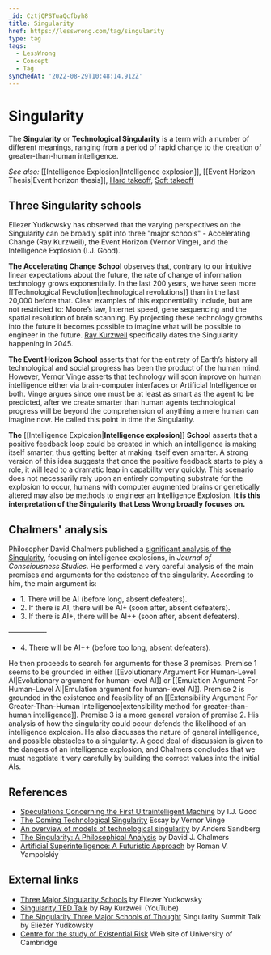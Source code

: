 ```yaml
---
_id: CztjQPSTuaQcfbyh8
title: Singularity
href: https://lesswrong.com/tag/singularity
type: tag
tags:
  - LessWrong
  - Concept
  - Tag
synchedAt: '2022-08-29T10:48:14.912Z'
---
```

# Singularity

The **Singularity** or **Technological Singularity** is a term with a number of different meanings, ranging from a period of rapid change to the creation of greater-than-human intelligence.

*See also:* [[Intelligence Explosion|Intelligence explosion]], [[Event Horizon Thesis|Event horizon thesis]], [Hard takeoff](https://wiki.lesswrong.com/wiki/Hard_takeoff), [Soft takeoff](https://wiki.lesswrong.com/wiki/Soft_takeoff)

Three Singularity schools
-------------------------

Eliezer Yudkowsky has observed that the varying perspectives on the Singularity can be broadly split into three "major schools" - Accelerating Change (Ray Kurzweil), the Event Horizon (Vernor Vinge), and the Intelligence Explosion (I.J. Good).

**The Accelerating Change School** observes that, contrary to our intuitive linear expectations about the future, the rate of change of information technology grows exponentially. In the last 200 years, we have seen more [[Technological Revolution|technological revolutions]] than in the last 20,000 before that. Clear examples of this exponentiality include, but are not restricted to: Moore’s law, Internet speed, gene sequencing and the spatial resolution of brain scanning. By projecting these technology growths into the future it becomes possible to imagine what will be possible to engineer in the future. [Ray Kurzweil](https://en.wikipedia.org/wiki/Ray_Kurzweil) specifically dates the Singularity happening in 2045.

**The Event Horizon School** asserts that for the entirety of Earth’s history all technological and social progress has been the product of the human mind. However, [Vernor Vinge](https://en.wikipedia.org/wiki/Vernor_Vinge) asserts that technology will soon improve on human intelligence either via brain-computer interfaces or Artificial Intelligence or both. Vinge argues since one must be at least as smart as the agent to be predicted, after we create smarter than human agents technological progress will be beyond the comprehension of anything a mere human can imagine now. He called this point in time the Singularity.

**The** [[Intelligence Explosion|**Intelligence explosion**]] **School** asserts that a positive feedback loop could be created in which an intelligence is making itself smarter, thus getting better at making itself even smarter. A strong version of this idea suggests that once the positive feedback starts to play a role, it will lead to a dramatic leap in capability very quickly. This scenario does not necessarily rely upon an entirely computing substrate for the explosion to occur, humans with computer augmented brains or genetically altered may also be methods to engineer an Intelligence Explosion. **It is this interpretation of the Singularity that Less Wrong broadly focuses on.**

Chalmers' analysis
------------------

Philosopher David Chalmers published a [significant analysis of the Singularity](http://consc.net/papers/singularity.pdf), focusing on intelligence explosions, in *Journal of Consciousness Studies*. He performed a very careful analysis of the main premises and arguments for the existence of the singularity. According to him, the main argument is:

*   1\. There will be AI (before long, absent defeaters).
*   2\. If there is AI, there will be AI+ (soon after, absent defeaters).
*   3\. If there is AI+, there will be AI++ (soon after, absent defeaters).

—————-

*   4\. There will be AI++ (before too long, absent defeaters).

He then proceeds to search for arguments for these 3 premises. Premise 1 seems to be grounded in either [[Evolutionary Argument For Human-Level AI|Evolutionary argument for human-level AI]] or [[Emulation Argument For Human-Level AI|Emulation argument for human-level AI]]. Premise 2 is grounded in the existence and feasibility of an [[Extensibility Argument For Greater-Than-Human Intelligence|extensibility method for greater-than-human intelligence]]. Premise 3 is a more general version of premise 2. His analysis of how the singularity could occur defends the likelihood of an intelligence explosion. He also discusses the nature of general intelligence, and possible obstacles to a singularity. A good deal of discussion is given to the dangers of an intelligence explosion, and Chalmers concludes that we must negotiate it very carefully by building the correct values into the initial AIs.

References
----------

*   [Speculations Concerning the First Ultraintelligent Machine](http://www.stat.vt.edu/tech_reports/2005/GoodTechReport.pdf) by I.J. Good
*   [The Coming Technological Singularity](http://www-rohan.sdsu.edu/faculty/vinge/misc/singularity.html) Essay by Vernor Vinge
*   [An overview of models of technological singularity](http://web.archive.org/web/20110716035716/http://agi-conf.org/2010/wp-content/uploads/2009/06/agi10singmodels2.pdf) by Anders Sandberg
*   [The Singularity: A Philosophical Analysis](http://consc.net/papers/singularity.pdf) by David J. Chalmers
*   [Artificial Superintelligence: A Futuristic Approach](http://www.kurzweilai.net/artificial-superintelligence-a-futuristic-approach) by Roman V. Yampolskiy

External links
--------------

*   [Three Major Singularity Schools](http://yudkowsky.net/singularity/schools) by Eliezer Yudkowsky
*   [Singularity TED Talk](http://www.youtube.com/watch?v=IfbOyw3CT6A) by Ray Kurzweil (YouTube)
*   [The Singularity Three Major Schools of Thought](http://www.youtube.com/watch?v=mDhdt58ySJA) Singularity Summit Talk by Eliezer Yudkowsky
*   [Centre for the study of Existential Risk](http://cser.org/resources.html) Web site of University of Cambridge